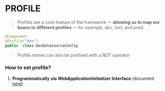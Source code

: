 # PROFILE
> Profiles are a core feature of the framework — **allowing us to map our beans to different profiles** — for example, _dev_, _test_, and _prod_.

```java
@Component  
@Profile("dev")  
public  class DevDatasourceConfig
```

> Profile names can also be prefixed with a NOT operator

### How to set profile?
1. **Programmatically via  _WebApplicationInitializer_  Interface** (document [here](https://www.baeldung.com/spring-profiles#1-programmatically-via-webapplicationinitializer-interface))
<!--stackedit_data:
eyJoaXN0b3J5IjpbLTIwOTUxNjMzNzZdfQ==
-->
